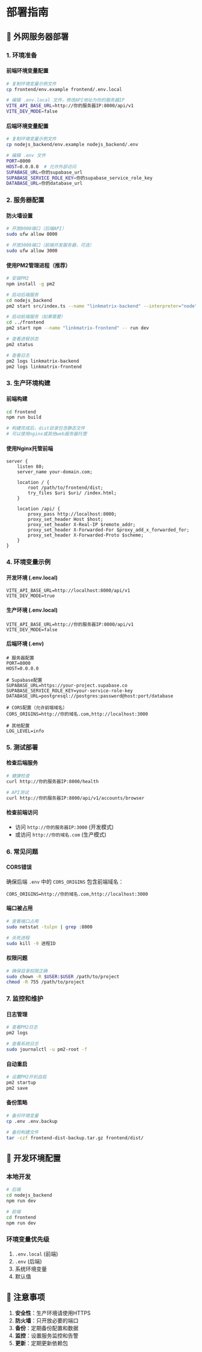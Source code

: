 # 部署指南

## 🚀 外网服务器部署

### 1. 环境准备

#### 前端环境变量配置
```bash
# 复制环境变量示例文件
cp frontend/env.example frontend/.env.local

# 编辑 .env.local 文件，修改API地址为你的服务器IP
VITE_API_BASE_URL=http://你的服务器IP:8000/api/v1
VITE_DEV_MODE=false
```

#### 后端环境变量配置
```bash
# 复制环境变量示例文件
cp nodejs_backend/env.example nodejs_backend/.env

# 编辑 .env 文件
PORT=8000
HOST=0.0.0.0  # 允许外部访问
SUPABASE_URL=你的supabase_url
SUPABASE_SERVICE_ROLE_KEY=你的supabase_service_role_key
DATABASE_URL=你的database_url
```

### 2. 服务器配置

#### 防火墙设置
```bash
# 开放8000端口（后端API）
sudo ufw allow 8000

# 开放3000端口（前端开发服务器，可选）
sudo ufw allow 3000
```

#### 使用PM2管理进程（推荐）
```bash
# 安装PM2
npm install -g pm2

# 启动后端服务
cd nodejs_backend
pm2 start src/index.ts --name "linkmatrix-backend" --interpreter="node" --interpreter-args="-r ts-node/register -r tsconfig-paths/register"

# 启动前端服务（如果需要）
cd ../frontend
pm2 start npm --name "linkmatrix-frontend" -- run dev

# 查看进程状态
pm2 status

# 查看日志
pm2 logs linkmatrix-backend
pm2 logs linkmatrix-frontend
```

### 3. 生产环境构建

#### 前端构建
```bash
cd frontend
npm run build

# 构建完成后，dist目录包含静态文件
# 可以使用nginx或其他web服务器托管
```

#### 使用Nginx托管前端
```nginx
server {
    listen 80;
    server_name your-domain.com;
    
    location / {
        root /path/to/frontend/dist;
        try_files $uri $uri/ /index.html;
    }
    
    location /api/ {
        proxy_pass http://localhost:8000;
        proxy_set_header Host $host;
        proxy_set_header X-Real-IP $remote_addr;
        proxy_set_header X-Forwarded-For $proxy_add_x_forwarded_for;
        proxy_set_header X-Forwarded-Proto $scheme;
    }
}
```

### 4. 环境变量示例

#### 开发环境 (.env.local)
```env
VITE_API_BASE_URL=http://localhost:8000/api/v1
VITE_DEV_MODE=true
```

#### 生产环境 (.env.local)
```env
VITE_API_BASE_URL=http://你的服务器IP:8000/api/v1
VITE_DEV_MODE=false
```

#### 后端环境 (.env)
```env
# 服务器配置
PORT=8000
HOST=0.0.0.0

# Supabase配置
SUPABASE_URL=https://your-project.supabase.co
SUPABASE_SERVICE_ROLE_KEY=your-service-role-key
DATABASE_URL=postgresql://postgres:password@host:port/database

# CORS配置（允许前端域名）
CORS_ORIGINS=http://你的域名.com,http://localhost:3000

# 其他配置
LOG_LEVEL=info
```

### 5. 测试部署

#### 检查后端服务
```bash
# 健康检查
curl http://你的服务器IP:8000/health

# API测试
curl http://你的服务器IP:8000/api/v1/accounts/browser
```

#### 检查前端访问
- 访问 `http://你的服务器IP:3000` (开发模式)
- 或访问 `http://你的域名.com` (生产模式)

### 6. 常见问题

#### CORS错误
确保后端 `.env` 中的 `CORS_ORIGINS` 包含前端域名：
```env
CORS_ORIGINS=http://你的域名.com,http://localhost:3000
```

#### 端口被占用
```bash
# 查看端口占用
sudo netstat -tulpn | grep :8000

# 杀死进程
sudo kill -9 进程ID
```

#### 权限问题
```bash
# 确保目录权限正确
sudo chown -R $USER:$USER /path/to/project
chmod -R 755 /path/to/project
```

### 7. 监控和维护

#### 日志管理
```bash
# 查看PM2日志
pm2 logs

# 查看系统日志
sudo journalctl -u pm2-root -f
```

#### 自动重启
```bash
# 设置PM2开机自启
pm2 startup
pm2 save
```

#### 备份策略
```bash
# 备份环境变量
cp .env .env.backup

# 备份构建文件
tar -czf frontend-dist-backup.tar.gz frontend/dist/
```

## 🔧 开发环境配置

### 本地开发
```bash
# 后端
cd nodejs_backend
npm run dev

# 前端
cd frontend
npm run dev
```

### 环境变量优先级
1. `.env.local` (前端)
2. `.env` (后端)
3. 系统环境变量
4. 默认值

## 📝 注意事项

1. **安全性**：生产环境请使用HTTPS
2. **防火墙**：只开放必要的端口
3. **备份**：定期备份配置和数据
4. **监控**：设置服务监控和告警
5. **更新**：定期更新依赖包 